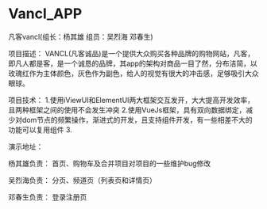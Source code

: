 # Vancl_APP
凡客vancl(组长：杨其雄  组员：吴烈海  邓春生)

项目描述：
    VANCL(凡客诚品)是一个提供大众购买各种品牌的购物网站，凡客，即凡人都是客，是一个诚恳的品牌，其app的架构对商品一目了然，分布洁简，以玫瑰红作为主体颜色，灰色作为副色，给人的视觉有很大的冲击感，足够吸引大众眼球。

项目技术：
    1.使用iViewUI和ElementUI两大框架交互发开，大大提高开发效率，且两种框架之间的使用不会发生冲突
    2.使用VueJs框架，具有双向数据绑定，减少对dom节点的频繁操作，渐进式的开发，且支持组件开发，有一些相差不大的功能可以复用组件
    3.

演示地址：


杨其雄负责：
        首页、购物车及合并项目对项目的一些维护bug修改

吴烈海负责：
        分页、频道页（列表页和详情页）

邓春生负责：
        登录注册页